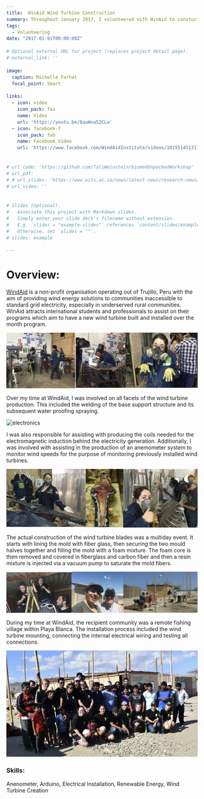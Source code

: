 ```yaml
---
title:  WinAid Wind Turbine Construction
summary: Throughout January 2017, I volunteered with WinAid to constuct wind turbines for communities too far for conventional grid electricity within Peru.
tags:
  - Volunteering
date: "2017-01-01T00:00:00Z"

# Optional external URL for project (replaces project detail page).
# external_link: ''

image:
  caption: Michelle Farhat
  focal_point: Smart

links:
  - icon: video
    icon_pack: fas
    name: Video
    url: 'https://youtu.be/8auWva52CLw'
  - icon: facebook-f
    icon_pack: fab
    name: Facebook Video
    url: 'https://www.facebook.com/WindAidInstitute/videos/10155145131792513'


# url_code: 'https://github.com/TaliWeinstein/biomedUnpackedWorkshop'
# url_pdf: 
# # url_slides: 'https://www.wits.ac.za/news/latest-news/research-news/2021/2021-11/eie-open-day-2021.html'
# url_video: ''


# Slides (optional).
#   Associate this project with Markdown slides.
#   Simply enter your slide deck's filename without extension.
#   E.g. `slides = "example-slides"` references `content/slides/example-slides.md`.
#   Otherwise, set `slides = ""`.
# slides: example

---
```


# Overview:

[WindAid](https://windaid.org/) is a non-profit organisation operating out of Trujillo, Peru with the aim of providing wind energy solutions to communities inaccessible to standard grid electricity, especially in underserved rural communities. WinAid attracts international students and professionals to assist on their programs which aim to have a new wind turbine built and installed over the month program. 

![basePrep](basePrep.png)

Over my time at WindAid, I was involved on all facets of the wind turbine production. This included the welding of the base support structure and its subsequent water proofing spraying.

![electronics](electronics.png)

I was also responsible for assisting with producing the coils needed for the electromagnetic induction behind the electricity generation. Additionally, I was involved with assisting in the production of an anemometer system to monitor wind speeds for the purpose of monitoring previously installed wind turbines. 

![turbineConstruction](turbineConstruction.png)

The actual construction of the wind turbine blades was a multiday event. It starts with lining the mold with fiber glass, then securing the two mould halves together and filling the mold with a foam mixture. The foam core is then removed and covered in fiberglass and carbon fiber and then a resin mixture is injected via a vacuum pump to saturate the mold fibers. 

![installation](installation.png)

During my time at WindAid, the recipient community was a remote fishing village within Playa Blanca. The installation process included the wind turbine mounting, connecting the internal electrical wiring and testing all connections. 

![groupPic](groupPic.png)

### Skills: 
Anenometer, Arduino, Electrical Installation, Renewable Energy, Wind Turbine Creation